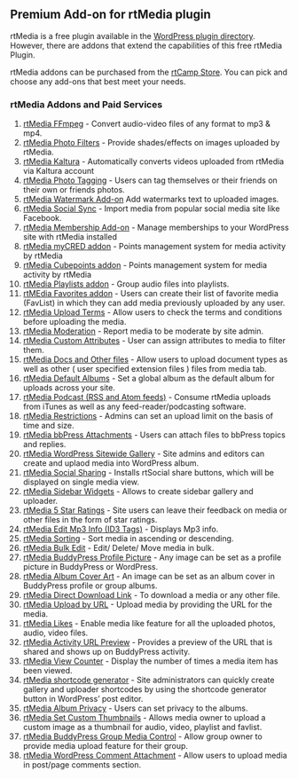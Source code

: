 ## Premium Add-on for rtMedia plugin

rtMedia is a free plugin available in the [WordPress plugin directory](https://wordpress.org/plugins/buddypress-media). However, there are addons that extend the capabilities of this free rtMedia Plugin.

rtMedia addons can be purchased from the [rtCamp Store](https://rtcamp.com/products/). You can pick and choose any add-ons that best meet your needs.

### rtMedia Addons and Paid Services

1. [rtMedia FFmpeg](../addons/ffmpeg.md) - Convert audio-video files of any format to mp3 & mp4.
2. [rtMedia Photo Filters](../addons/rtmedia-photo-filters.md) - Provide shades/effects on images uploaded by rtMedia.
3. [rtMedia Kaltura](../addons/rtmedia-kaltura-addon.md) - Automatically converts videos uploaded from rtMedia via Kaltura account
4. [rtMedia Photo Tagging](../addons/photo-tagging.md) - Users can tag themselves or their friends on their own or friends photos.
5. [rtMedia Watermark Add-on](../addons/rtmedia-watermark.md) Add watermarks text to uploaded images.
6. [rtMedia Social Sync](../addons/rtmedia-social-sync.md) - Import media from popular social media site like Facebook.
7. [rtMedia Membership Add-on](../addons/membership.md) - Manage memberships to your WordPress site with rtMedia installed
8. [rtMedia myCRED addon](../addons/mycred.md) - Points management system for media activity by rtMedia
9. [rtMedia Cubepoints addon](../addons/cubepoints.md) - Points management system for media activity by rtMedia
10. [rtMedia Playlists addon](../addons/playlists.md) - Group audio files into playlists.
11. [rtMEdia Favorites addon](../addons/favorites.md) - Users can create their list of favorite media (FavList) in which they can add media previously uploaded by any user.
12. [rtMedia Upload Terms](../addons/upload-terms.md) - Allow users to check the terms and conditions before uploading the media.
13. [rtMedia Moderation](../addons/moderation.md) - Report media to be moderate by site admin.
14. [rtMedia Custom Attributes](../addons/custom-attributes.md) - User can assign attributes to media to filter them.
15. [rtMedia Docs and Other files](../addons/docs-and-other-files.md) - Allow users to upload document types as well as other ( user specified extension files ) files from media tab.
16. [rtMedia Default Albums](../addons/rtmedia-default-albums.md) - Set a global album as the default album for uploads across your site.
17. [rtMedia Podcast (RSS and Atom feeds)](../addons/podcast.md) - Consume rtMedia uploads from iTunes as well as any feed-reader/podcasting software.
18. [rtMedia Restrictions](../addons/restrictions.md) - Admins can set an upload limit on the basis of time and size.
19. [rtMedia bbPress Attachments](../addons/bbpress-attachments.md) - Users can attach files to bbPress topics and replies.
20. [rtMedia WordPress Sitewide Gallery](../addons/wordpress-sidewide-gallery.md) - Site admins and editors can create and uplaod media into WordPress album.
21. [rtMedia Social Sharing](../addons/social-sharing.md) - Installs rtSocial share buttons, which will be displayed on single media view.
22. [rtMedia Sidebar Widgets](../addons/sidebar-widgets.md) - Allows to create sidebar gallery and uploader.
23. [rtMedia 5 Star Ratings](../addons/ratings.md) - Site users can leave their feedback on media or other files in the form of star ratings.
24. [rtMedia Edit Mp3 Info (ID3 Tags)](../addons/edit-mp3-info.md) - Displays Mp3 info.
25. [rtMedia Sorting](../addons/sorting.md) - Sort media in ascending or descending.
26. [rtMedia Bulk Edit](../addons/bulk-edit.md) - Edit/ Delete/ Move media in bulk.
27. [rtMedia BuddyPress Profile Picture](../addons/set-image-as-profile-picture.md) - Any image can be set as a profile picture in BuddyPress or WordPress.
28. [rtMedia Album Cover Art](../addons/album-cover-art.md) - An image can be set as an album cover in BuddyPress profile or group albums.
29. [rtMedia Direct Download Link](../addons/direct-download-link.md) - To download a media or any other file.
30. [rtMedia Upload by URL](../addons/url-upload.md) - Upload media by providing the URL for the media.
31. [rtMedia Likes](../addons/likes.md) - Enable media like feature for all the uploaded photos, audio, video files.
32. [rtMedia Activity URL Preview](../addons/activity-preview-url.md) - Provides a preview of the URL that is shared and shows up on BuddyPress activity.
33. [rtMedia View Counter](../addons/view-counter.md) - Display the number of times a media item has been viewed.
34. [rtMedia shortcode generator](../addons/shortcode-generator.md) - Site administrators can quickly create gallery and uploader shortcodes by using the shortcode generator button in WordPress’ post editor.
35. [rtMedia Album Privacy](../addons/album-privacy.md) - Users can set privacy to the albums.
36. [rtMedia Set Custom Thumbnails](../addons/set-custom-thumbnail.md) - Allows media owner to upload a custom image as a thumbnail for audio, video, playlist and favlist.
37. [rtMedia BuddyPress Group Media Control](../addons/buddypress-group-media-control.md) - Allow group owner to provide media upload feature for their group.
38. [rtMedia WordPress Comment Attachment](../addons/rtmedia-wordpress-comment-attachment.md) - Allow users to upload media in post/page comments section.
